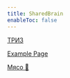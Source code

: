 ```yaml
---
title: SharedBrain
enableToc: false
---
```


[ТРИЗ](notes/triz.md)

[Example Page](notes/example.md)

[Мясо 🥩](notes/мясо.md)


